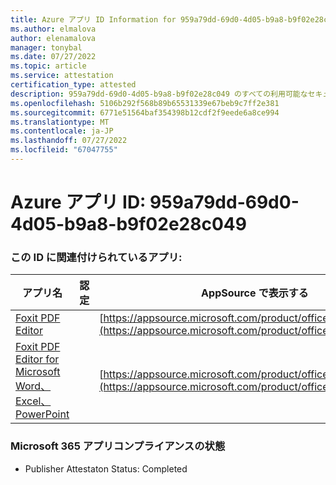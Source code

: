 ```yaml
---
title: Azure アプリ ID Information for 959a79dd-69d0-4d05-b9a8-b9f02e28c049
ms.author: elmalova
author: elenamalova
manager: tonybal
ms.date: 07/27/2022
ms.topic: article
ms.service: attestation
certification_type: attested
description: 959a79dd-69d0-4d05-b9a8-b9f02e28c049 のすべての利用可能なセキュリティとコンプライアンス情報。
ms.openlocfilehash: 5106b292f568b89b65531339e67beb9c7ff2e381
ms.sourcegitcommit: 6771e51564baf354398b12cdf2f9eede6a8ce994
ms.translationtype: MT
ms.contentlocale: ja-JP
ms.lasthandoff: 07/27/2022
ms.locfileid: "67047755"
---
```

# <a name="azure-app-id-959a79dd-69d0-4d05-b9a8-b9f02e28c049"></a>Azure アプリ ID: 959a79dd-69d0-4d05-b9a8-b9f02e28c049


### <a name="apps-associated-with-this-id"></a>この ID に関連付けられているアプリ:
| **アプリ名** | **認定** | **AppSource で表示する** |
|--------------|---------------|-----------------------|
| [Foxit PDF Editor](../forward/WA200003703.md) |  | [https://appsource.microsoft.com/product/office/WA200003703](https://appsource.microsoft.com/product/office/WA200003703) |
| [Foxit PDF Editor for Microsoft Word、Excel、PowerPoint](../forward/WA200003206.md) |  | [https://appsource.microsoft.com/product/office/WA200003206](https://appsource.microsoft.com/product/office/WA200003206) |

### <a name="microsoft-365-app-compliance-status"></a>Microsoft 365 アプリコンプライアンスの状態
- Publisher Attestaton Status: Completed
